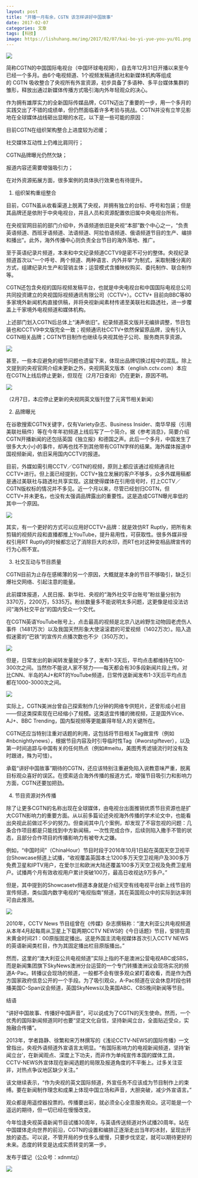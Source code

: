 ```yaml
---
layout: post
title: "开播一月有余，CGTN 该怎样讲好中国故事"
date: 2017-02-07
categories: 文章
tags: [科技]
image: https://lishuhang.me/img/2017/02/07/kai-bo-yi-yue-you-yu/01.png
---
```


![](http://mmbiz.qpic.cn/mmbiz_png/AdRKyBVLoHLxa2ryvM0I1Wvv9jO8Y9TUswRb9GZ8Uo9eF77OyAoeXriaPoIiar3gx5s9qric5paKPbhGKXH3aD6mQ/0?wx_fmt=png)

简称CGTN的中国国际电视台（中国环球电视网），自去年12月31日开播以来至今已经一个多月。由6个电视频道、1个视频发稿通讯社和新媒体机构等组成的 CGTN 吸收整合了央视所有外宣资源，初步具备了多语种、多平台媒体集群的雏形，释放出通过新媒体传播方式吸引海内外年轻观众的决心。

作为拥有雄厚实力的全新国际传媒品牌，CGTN迈出了重要的一步，用一个多月的实践交出了不错的成绩单，但仍然面临着许多考验与挑战。CGTN并没有立竿见影地在全球媒体战线砸出显眼的水花，以下是一些可能的原因：

目前CGTN在组织架构整合上进度较为迟缓；

社交媒体互动性上仍难比肩同行；

CGTN品牌曝光仍然欠缺；

报道内容还需要增强吸引力；

在对外资源拓展方面，很多案例的具体执行效果也有待提升。

1. 组织架构重组整合

目前，CGTN虽从收看渠道上脱离了央视，并拥有独立的台标、呼号和包装；但是其品牌还是依附于中央电视台，并且人员和资源配置依旧属中央电视台所有。

在央视官网目前的部门介绍中，外语频道依旧是央视“本部”数个中心之一，“负责英语频道、西班牙语频道、法语频道、阿拉伯语频道、俄语频道节目的生产、编排和播出”。此外，海外传播中心则负责全台节目的海外落地、推广。

至于英语纪录片频道，本来和中文纪录频道CCTV9是密不可分的整体。央视纪录频道首次以“一个呼号、两个频道、两种语言、内外并举”为制式，采取制播分离的方式，组建纪录片生产和营销主体；运营模式含播映权购买、委托制作、联合制作等。

CGTN还包含央视的国际视频发稿平台，也就是中央电视台和中国国际电视总公司共同投资建立的央视国际视频通讯有限公司（CCTV+）。CCTV+ 目前向BBC等80多家境外新闻机构直接供稿，并将央视新闻素材传递至美联社和路透社，进一步覆盖上千家境外电视频道和媒体机构。

上述部门划入CGTN后总体上“涛声依旧”。纪录频道英文版并无编排调整，节目包装也和CCTV9中文版完全一致；视频通讯社CCTV+依然保留原品牌，没有引入CGTN相关品牌；CGTN节目制作也继续与央视其他子公司、服务商共享资源。

![](https://lishuhang.me/img/2017/02/07/kai-bo-yi-yue-you-yu/01.png)

甚至，一些本应避免的细节问题也遗留下来，体现出品牌切换过程中的混乱。除上文提到的央视官网介绍未更新之外，央视网英文版本（english.cctv.com）本应在CGTN上线后停止更新，但现在（2月7日查询）仍在更新，原因不明。

![](https://lishuhang.me/img/2017/02/07/kai-bo-yi-yue-you-yu/02.png)

（2月7日，本应停止更新的央视网英文版刊登了元宵节相关新闻）

2. 品牌曝光

在谷歌搜索CGTN关键字，仅有Variety杂志、Business Insider、南华早报（引用美联社稿件）等在今年年初频道上线后写了一个简介。据《参考消息》，简要介绍CGTN开播新闻的还包括英国《独立报》和德国之声。此后一个多月，中国发生了很多大大小小的事件，却再也找不到其他带有CGTN字样的结果。海外媒体报道中国视频新闻，依旧采用国内CCTV的报道。

目前，外媒如需引用CCTV／CGTN的视频，原则上都应该通过视频通讯社CCTV+进行。但上面已经提到，CCTV+独立发展的客户不够多，众多外媒用稿都是通过美联社与路透社共享实现。这就使得媒体在引用信号时，打上CCTV／CGTN版权标的情况并不多见。近一个月以来，尽管已经划归CGTN，但CCTV+并未更名，也没有太强调品牌露出的重要性。这是造成CGTN曝光率低的其中一个原因。

![](https://lishuhang.me/img/2017/02/07/kai-bo-yi-yue-you-yu/03.png)

其实，有一个更好的方式可以应用好CCTV+品牌：就是效仿RT Ruptly，把所有未剪辑的视频片段和直播都推上YouTube，提升易用性，可获取性。很多外媒非授权引用RT Ruptly的时候都忘记了消除巨大的水印，而RT也对这种变相品牌宣传的行为心照不宣。

3. 社交互动与节目质量

CGTN目前为止存在感稀薄的另一个原因，大概就是本身的节目不够吸引，缺乏引爆社交网络、引起注意的能量。

此前媒体报道，人民日报、新华社、央视的“海外社交平台账号”粉丝量分别为3370万，2200万，5335万。粉丝数量多不能说明太多问题，这更像是给没法访问“海外社交平台”的国内受众一个交代。

在CGTN英语YouTube账号上，点击最高的视频是北京八达岭野生动物园老虎伤人事件（1481万次）以及我国天然形象大使滚滚君的可爱视频（1402万次）。陷入造假迷雾的“巴铁”的宣传片点播次数也不少（350万次）。

![](https://lishuhang.me/img/2017/02/07/kai-bo-yi-yue-you-yu/04.png)

但是，日常发出的新闻转发量就少多了，发布1-3天后，平均点击都维持在100-300次之间。当然你不能说人家不努力——每天都会有30多段新闻片段上传。对比CNN、半岛的AJ+和RT的YouTube频道，日常传送新闻发布1-3天后平均点击都在1000-3000次之间。

![](https://lishuhang.me/img/2017/02/07/kai-bo-yi-yue-you-yu/05.png)

实际上，CGTN美洲台曾自己探索制作几分钟的网络专供短片，还曾形成小栏目——但这类探索现在已经缩小了规模。这类适宜传播的微视频，正是国外Vice、AJ+、BBC Trending，国内梨视频等更能赢得年轻人的关键所在。

CGTN还应当特别注重对话题的利用，这包括将节目相关Tag做宣传（例如#nbcnightlynews），根据节目内容及时引导临时性Tag（#worstgiftever），以及第一时间追踪与中国有关的任何热点（例如#meitu，美图秀秀滤镜流行时没有及时跟进，殊为可惜）。

承载“讲好中国故事”期待的CGTN，还应该特别注重避免陷入说教意味严重，脱离目标观众喜好的误区。在摸索适合海外传播的报道方式，增强节目吸引力和影响力方面，CGTN还要加把劲。

4. 节目资源对外传播

除了让更多CGTN的名称出现在全球媒体，由电视台出面推销优质节目资源也是扩大CGTN影响力的重要方面。从以前多篇论述央视海外传播的学术论文中，也能看出央视此前做过不少的努力。但查阅其中几个案例，却发现了不容忽视的问题：几条合作项目都是只能找到中方新闻稿，一次性完成合作，后续则陷入撒手不管的状态，且部分合作项目的传播影响力有被夸大之嫌。

例如，“中国时间”（ChinaHour）节目时段于2016年10月1日起在英国天空卫视平台Showcase频道上试播，“收视覆盖英国本土1200多万天空卫视用户及300多万免费卫星和IPTV用户，在爱尔兰和欧洲大陆还覆盖100多万天空卫视及免费卫星用户。试播两个月有效收视用户累计突破100万，最高日收视达9万多户。”

但是，其中提到的Showcasetv频道本身就是介绍天空有线电视平台新上线节目的宣传频道，类似国内数字电视的“电视指南”频道，其在英国观众中的实际到达率则可由此推测。

![](https://lishuhang.me/img/2017/02/07/kai-bo-yi-yue-you-yu/06.png)

2010年，CCTV News 节目组曾在《传媒》杂志撰稿称：“澳大利亚公共电视频道从本年4月起每周从卫星上下载两期CCTV NEWS的《今日话题》节目，安排在周末黄金时间21：00原版固定播出。这是外国主流电视媒体首次引入CCTV NEWS的英语新闻类栏目，作为其固定播出栏目原版播出。”

然而，这里的“澳大利亚公共电视频道”实际上指的不是澳洲公营电视ABC或SBS，而是新闻集团旗下SkyNews澳洲分台运营的一个专门转播澳洲议会现场实况的频道A-Pac。转播议会现场的频道，一般都不会有很多观众紧盯着收看，而是作为西方国家政府信息公开的一个手段。为了吸引观众，A-Pac频道在议会休息时段也转播美国C-Span议会频道，英国SkyNews以及美国ABC、CBS晚间新闻等节目。

结语

“讲好中国故事、传播好中国声音”，可以说成为了CGTN的天生使命。然而，一个优秀的国际新闻频道同时也要“坚定文化自信，坚持新闻立台，全面贴近受众，实施融合传播”。

2013年，学者路静、徐繁和宋万林撰写的《浅论CCTV-NEWS的国际传播》一文曾指出，央视外语频道外宣语言太明显。“有国际影响力的电视新闻频道，坚持‘新闻立台’，在新闻观点、深度上下功夫，而非作为单纯宣传本国的媒体工具，CCTV-NEWS外宣体现在新闻选题的局限及报道角度的不平衡上。过多关注亚非，对热点争议地区缺少关注。”

该文继续表示，“作为央视的英文国际频道，外宣任务不应该成为节目制作上的束缚。要在新闻制作理念和成果上体现中国立场和声音，大胆突破，减少外宣语言。”

观众都是用遥控器投票的。传播要出彩，就必须全心全意服务观众。这可能是一个遥远的期待，但一切已经在慢慢改变。

今年恰逢央视英语新闻节目试播30周年，与英语传送频道对外试播20周年。站在中国媒体走向世界的前沿，CGTN的设置和编排正逐渐走出当年的冰封，呈现出开放的姿态。可以说，不管开局的步伐多么缓慢，只要步伐坚定，就可以期待更好的未来。态度的转变是达成实质转变的第一步。

发布于媒记（公众号：xdnmtzj）

![](https://lishuhang.me/img/2017/02/07/kai-bo-yi-yue-you-yu/07.png)